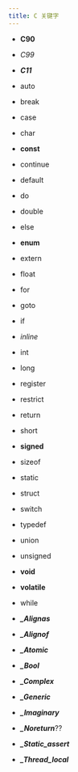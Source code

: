 ```yaml
---
title: C 关键字
---
```

* **C90**
* _C99_
* _**C11**_

* auto
* break
* case
* char
* **const**
* continue
* default
* do
* double
* else
* **enum**
* extern
* float
* for
* goto
* if
* _inline_
* int
* long
* register
* restrict
* return
* short
* **signed**
* sizeof
* static
* struct
* switch
* typedef
* union
* unsigned
* **void**
* **volatile**
* while
* _**_Alignas**_
* _**_Alignof**_
* _**_Atomic**_
* _**_Bool**_
* _**_Complex**_
* _**_Generic**_
* _**_Imaginary**_
* _**_Noreturn**_??
* _**_Static_assert**_
* _**_Thread_local**_